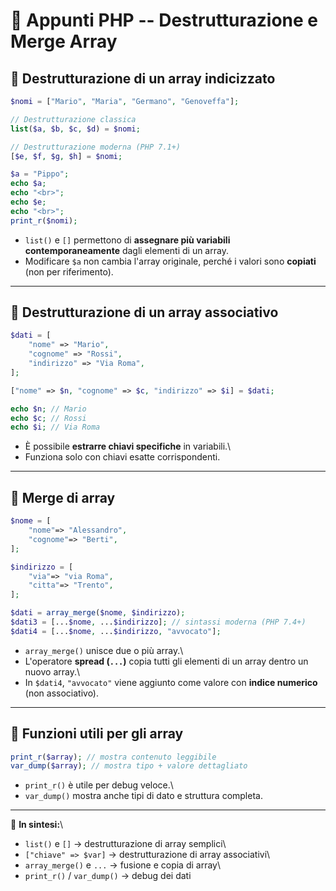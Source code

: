 # 📘 Appunti PHP -- Destrutturazione e Merge Array

## 🔹 Destrutturazione di un array indicizzato

``` php
$nomi = ["Mario", "Maria", "Germano", "Genoveffa"];

// Destrutturazione classica
list($a, $b, $c, $d) = $nomi;

// Destrutturazione moderna (PHP 7.1+)
[$e, $f, $g, $h] = $nomi;

$a = "Pippo";
echo $a;
echo "<br>";
echo $e;
echo "<br>";
print_r($nomi);
```

-   `list()` e `[]` permettono di **assegnare più variabili
    contemporaneamente** dagli elementi di un array.
-   Modificare `$a` non cambia l'array originale, perché i valori sono
    **copiati** (non per riferimento).

------------------------------------------------------------------------

## 🔹 Destrutturazione di un array associativo

``` php
$dati = [
    "nome" => "Mario",
    "cognome" => "Rossi",
    "indirizzo" => "Via Roma",
];

["nome" => $n, "cognome" => $c, "indirizzo" => $i] = $dati;

echo $n; // Mario
echo $c; // Rossi
echo $i; // Via Roma
```

-   È possibile **estrarre chiavi specifiche** in variabili.\
-   Funziona solo con chiavi esatte corrispondenti.

------------------------------------------------------------------------

## 🔹 Merge di array

``` php
$nome = [
    "nome"=> "Alessandro",
    "cognome"=> "Berti",
];

$indirizzo = [
    "via"=> "via Roma",
    "citta"=> "Trento",
];

$dati = array_merge($nome, $indirizzo);
$dati3 = [...$nome, ...$indirizzo]; // sintassi moderna (PHP 7.4+)
$dati4 = [...$nome, ...$indirizzo, "avvocato"];
```

-   `array_merge()` unisce due o più array.\
-   L'operatore **spread (`...`)** copia tutti gli elementi di un array
    dentro un nuovo array.\
-   In `$dati4`, `"avvocato"` viene aggiunto come valore con **indice
    numerico** (non associativo).

------------------------------------------------------------------------

## 🔹 Funzioni utili per gli array

``` php
print_r($array); // mostra contenuto leggibile
var_dump($array); // mostra tipo + valore dettagliato
```

-   `print_r()` è utile per debug veloce.\
-   `var_dump()` mostra anche tipi di dato e struttura completa.

------------------------------------------------------------------------

📌 **In sintesi:**\
- `list()` e `[]` → destrutturazione di array semplici\
- `["chiave" => $var]` → destrutturazione di array associativi\
- `array_merge()` e `...` → fusione e copia di array\
- `print_r()` / `var_dump()` → debug dei dati
